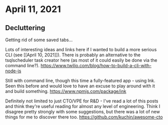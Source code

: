 # April 11, 2021

## Decluttering

Getting rid of some saved tabs...

Lots of interesting ideas and links here if I wanted to build a more serious CLI (see [[April 10, 2021]]).  There is probably an alternative to the tsqlscheduler task creator here (as most of it could easily be done via the command line?).
https://www.twilio.com/blog/how-to-build-a-cli-with-node-js

Still with command line, though this time a fully-featured app - using Ink.  Seen this before and would love to have an excuse to play around with it and build something.
https://www.npmjs.com/package/ink

Definitely not limited to just CTO/VPE for R&D - I've read a lot of this posts and think they're useful reading for almost any level of engineering.  Think I disagree pretty strongly with some suggestions, but there was a lot of new things for me to discover there too.
https://github.com/kuchin/awesome-cto